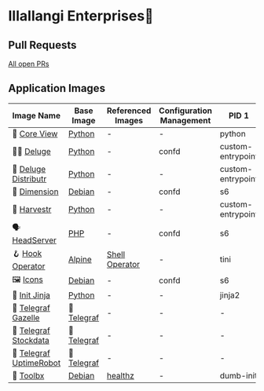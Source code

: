 # Illallangi Enterprises👋

## Pull Requests

[All open PRs](https://github.com/pulls?q=is%3Aopen+is%3Apr+org%3Aillallangi)

## Application Images

| Image Name | Base Image | Referenced Images | Configuration Management | PID 1
|------------|------------|-------------------|--------------------------|-------
| 🔭 [Core View](https://github.com/illallangi/coreview) | [Python](https://hub.docker.com/r/_/python) | - | - | python |
| 🏴‍☠️ [Deluge](https://github.com/illallangi/deluge) | [Python](https://hub.docker.com/r/_/python) | - | confd | custom-entrypoint |
| 🚚 [Deluge Distributr](https://github.com/illallangi/deluge-distributr) | [Python](https://hub.docker.com/r/_/python) | - | - | custom-entrypoint |
| 🏡 [Dimension](https://github.com/illallangi/dimension) | [Debian](https://hub.docker.com/_/debian) | - | confd | s6 |
| 🚜 [Harvestr](https://github.com/illallangi/harvestr) | [Python](https://hub.docker.com/r/_/python) | - | - | custom-entrypoint |
| 🗣️ [HeadServer](https://github.com/illallangi/head-server) | [PHP](https://hub.docker.com/r/_/php) | - | confd | s6 |
| 🪝 [Hook Operator](https://github.com/illallangi/hook-operator) | [Alpine](https://hub.docker.com/_/alpine) | [Shell Operator](https://github.com/flant/shell-operator) | - | tini |
| 🖼️ [Icons](https://github.com/illallangi/icons) | [Debian](https://hub.docker.com/_/debian) | - | confd | s6 |
| 🥷 [Init Jinja](https://github.com/illallangi/init-jinja) | [Python](https://hub.docker.com/r/_/python) | - | - | jinja2 |
| 🦒 [Telegraf Gazelle](https://github.com/illallangi/telegraf-gazelle) | 🔦 [Telegraf](https://github.com/illallangi/telegraf) | - | - | - |
| 🧦 [Telegraf Stockdata](https://github.com/illallangi/telegraf-stockdata) | 🔦 [Telegraf](https://github.com/illallangi/telegraf) | - | - | - |
| 🤖 [Telegraf UptimeRobot](https://github.com/illallangi/telegraf-uptimerobot) | 🔦 [Telegraf](https://github.com/illallangi/telegraf) | - | - | - |
| 🧰 [Toolbx](https://github.com/illallangi/toolbx) | [Debian](https://hub.docker.com/_/debian) | [healthz](https://github.com/binkhq/healthz) | - | dumb-init |
